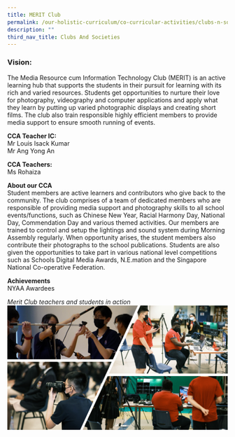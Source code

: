 ```yaml
---
title: MERIT Club
permalink: /our-holistic-curriculum/co-curricular-activities/clubs-n-societies/merit-club/
description: ""
third_nav_title: Clubs And Societies
---
```

### Vision:
The Media Resource cum Information Technology Club (MERIT) is an active learning hub that supports the students in their pursuit for learning with its rich and varied resources. Students get opportunities to nurture their love for photography, videography and computer applications and apply what they learn by putting up varied photographic displays and creating short films. The club also train responsible highly efficient members to provide media support to ensure smooth running of events.

**CCA Teacher IC:** <br>
Mr Louis Isack Kumar <br>
Mr Ang Yong An

**CCA Teachers:** <br>
Ms Rohaiza

**About our CCA** <br>
Student members are active learners and contributors who give back to the community. The club comprises of a team of dedicated members who are responsible of providing media support and photography skills to all school events/functions, such as Chinese New Year, Racial Harmony Day, National Day, Commendation Day and various themed activities. Our members are trained to control and setup the lightings and sound system during Morning Assembly regularly. When opportunity arises, the student members also contribute their photographs to the school
publications. Students are also given the opportunities to take part in various national level competitions such as Schools Digital Media Awards, N.E.mation and the Singapore National Co-operative Federation.

**Achievements**<br>
NYAA Awardees<br>

*Merit Club teachers and students in action*
![](/images/Merit.png)